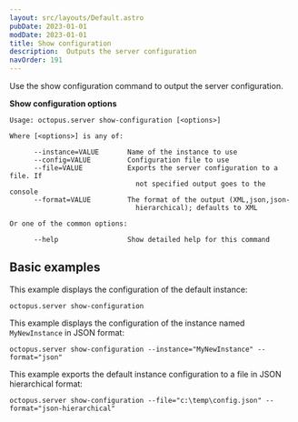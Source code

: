 ```yaml
---
layout: src/layouts/Default.astro
pubDate: 2023-01-01
modDate: 2023-01-01
title: Show configuration
description:  Outputs the server configuration
navOrder: 191
---
```


Use the show configuration command to output the server configuration.

**Show configuration options**

```text
Usage: octopus.server show-configuration [<options>]

Where [<options>] is any of:

      --instance=VALUE       Name of the instance to use
      --config=VALUE         Configuration file to use
      --file=VALUE           Exports the server configuration to a file. If
                               not specified output goes to the console
      --format=VALUE         The format of the output (XML,json,json-
                               hierarchical); defaults to XML

Or one of the common options:

      --help                 Show detailed help for this command
```

## Basic examples

This example displays the configuration of the default instance:

```
octopus.server show-configuration
```

This example displays the configuration of the instance named `MyNewInstance` in JSON format:

```
octopus.server show-configuration --instance="MyNewInstance" --format="json"
```

This example exports the default instance configuration to a file in JSON hierarchical format:

```
octopus.server show-configuration --file="c:\temp\config.json" --format="json-hierarchical"
```
